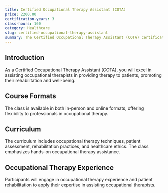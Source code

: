 ```yaml
---
title: Certified Occupational Therapy Assistant (COTA)
price: 2200.00
certification-years: 3
class-hours: 160
category: Healthcare
slug: certified-occupational-therapy-assistant
summary: The Certified Occupational Therapy Assistant (COTA) certification is designed for professionals in occupational therapy roles. This comprehensive class covers occupational therapy techniques, patient assessment, and rehabilitation practices. It equips candidates with the skills needed to assist occupational therapists in providing therapy to patients.
---
```


## Introduction

As a Certified Occupational Therapy Assistant (COTA), you will excel in assisting occupational therapists in providing therapy to patients, promoting their rehabilitation and well-being.

## Course Formats

The class is available in both in-person and online formats, offering flexibility to professionals in occupational therapy.

## Curriculum

The curriculum includes occupational therapy techniques, patient assessment, rehabilitation practices, and healthcare ethics. The class emphasizes hands-on occupational therapy assistance.

## Occupational Therapy Experience

Participants will engage in occupational therapy experience and patient rehabilitation to apply their expertise in assisting occupational therapists.

